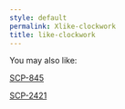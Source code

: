 ```yaml
---
style: default
permalink: Xlike-clockwork
title: like-clockwork
---
```

You may also like:

[SCP-845](http://scp-wiki.net/scp-845)

[SCP-2421](http://scp-wiki.net/scp-2421)
